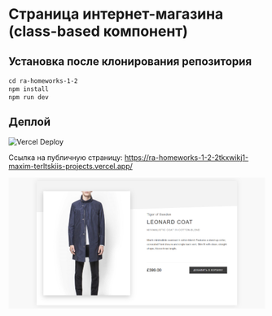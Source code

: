 # Страница интернет-магазина (class-based компонент)

## Установка после клонирования репозитория

```
cd ra-homeworks-1-2
npm install
npm run dev
```

## Деплой

![Vercel Deploy](https://deploy-badge.vercel.app/vercel/ra-homeworks-1-2-git-main-maxim-terltskiis-projects)

Ссылка на публичную страницу: https://ra-homeworks-1-2-2tkxwikj1-maxim-terltskiis-projects.vercel.app/

![Веб-страница](./pic/web-page.png)
